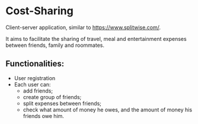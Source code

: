 # Cost-Sharing
Client-server application, similar to https://www.splitwise.com/.

It aims to facilitate the sharing of travel, meal and entertainment expenses between friends, family and roommates.

## Functionalities:
- User registration
- Each user can:
  - add friends;
  - create group of friends;
  - split expenses between friends;
  - check what amount of money he owes, and the amount of money his friends owe him.
  